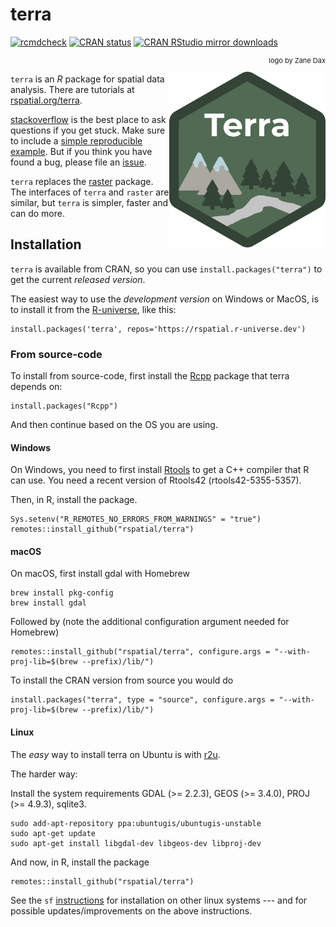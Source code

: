 # terra

[![rcmdcheck](https://github.com/rspatial/terra/actions/workflows/rcmdcheck.yml/badge.svg)](https://github.com/rspatial/terra/actions/workflows/rcmdcheck.yml)
[![CRAN
status](https://www.r-pkg.org/badges/version/terra)](https://cran.r-project.org/package=terra)
[![CRAN RStudio mirror downloads](http://cranlogs.r-pkg.org/badges/terra)](http://www.r-pkg.org/pkg/terra)

<p align="right"; style="font-size:11px">logo by Zane Dax</p>

<img align="right" width="250" src="man/figures/logo.png">

`terra` is an *R* package for spatial data analysis. There are tutorials at [rspatial.org/terra](https://rspatial.org/terra/index.html). 

[stackoverflow](https://stackoverflow.com/questions/tagged/terra) is the best place to ask questions if you get stuck. Make sure to include a [simple reproducible example](https://stackoverflow.com/questions/5963269/how-to-make-a-great-r-reproducible-example). But if you think you have found a bug, please file an [issue](https://github.com/rspatial/terra/issues).

`terra` replaces the [raster](https://github.com/rspatial/raster) package. The interfaces of `terra` and `raster` are similar, but `terra` is simpler, faster and can do more. 


## Installation

`terra` is available from CRAN, so you can use `install.packages("terra")` to get the current *released version*.

The easiest way to use the *development version* on Windows or MacOS, is to install it from the [R-universe](https://r-universe.dev/organizations/), like this:


```
install.packages('terra', repos='https://rspatial.r-universe.dev')
```


### From source-code

To install from source-code, first install the [Rcpp](https://cran.r-project.org/web/packages/Rcpp/index.html) package that terra depends on: 

```
install.packages("Rcpp")
```

And then continue based on the OS you are using. 

#### Windows

On Windows, you need to first install [Rtools](https://cran.r-project.org/bin/windows/Rtools/) to get a C++ compiler that R can use. You need a recent version of Rtools42 (rtools42-5355-5357).

Then, in R, install the package.

```
Sys.setenv("R_REMOTES_NO_ERRORS_FROM_WARNINGS" = "true")
remotes::install_github("rspatial/terra")
```

#### macOS

On macOS, first install gdal with Homebrew

```
brew install pkg-config
brew install gdal
```

Followed by (note the additional configuration argument needed for Homebrew)

```
remotes::install_github("rspatial/terra", configure.args = "--with-proj-lib=$(brew --prefix)/lib/")
```

To install the CRAN version from source you would do

```
install.packages("terra", type = "source", configure.args = "--with-proj-lib=$(brew --prefix)/lib/")
```

#### Linux

The *easy* way to install terra on Ubuntu is with [r2u](https://eddelbuettel.github.io/r2u/).

The harder way: 

Install the system requirements GDAL (>= 2.2.3), GEOS (>= 3.4.0), PROJ (>= 4.9.3), sqlite3.


```
sudo add-apt-repository ppa:ubuntugis/ubuntugis-unstable
sudo apt-get update
sudo apt-get install libgdal-dev libgeos-dev libproj-dev 
```

And now, in R, install the package
```
remotes::install_github("rspatial/terra")
```

See the `sf` [instructions](https://github.com/r-spatial/sf) for installation on other linux systems --- and for possible updates/improvements on the above instructions.

